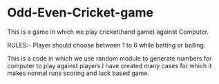 # Odd-Even-Cricket-game        
     
This is a game in which we play cricket(hand game) against Computer.     
            
RULES:- Player should choose between 1 to 6 while batting or balling.    
      
This is a code in which we use random module to generate numbers for computer to play 
against players.I have created many cases for which it makes normal runs scoring and 
luck based game.       
